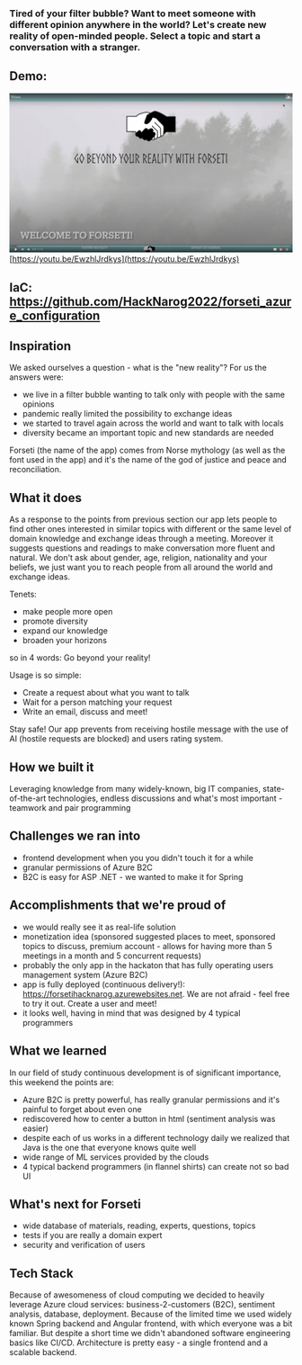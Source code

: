 ### Tired of your filter bubble? Want to meet someone with different opinion anywhere in the world? Let's create new reality of open-minded people. Select a topic and start a conversation with a stranger.

## Demo: 

[![Watch the video](demo.png)](https://youtu.be/EwzhlJrdkys)
[https://youtu.be/EwzhlJrdkys](https://youtu.be/EwzhlJrdkys) 

## IaC: https://github.com/HackNarog2022/forseti_azure_configuration

## Inspiration
We asked ourselves a question - what is the "new reality"? For us the answers were:
- we live in a filter bubble wanting to talk only with people with the same opinions
- pandemic really limited the possibility to exchange ideas
- we started to travel again across the world and want to talk with locals
- diversity became an important topic and new standards are needed 

Forseti (the name of the app) comes from Norse mythology (as well as the font used in the app) and it's the name of the god of justice and peace and reconciliation.

## What it does
As a response to the points from previous section our app lets people to find other ones interested in 
similar topics with different or the same level of domain knowledge and exchange ideas through a meeting. Moreover it suggests questions and readings to make conversation more fluent and natural.  We don't ask about gender, age, religion, nationality and your beliefs, we just want you to reach people from all around the world and exchange ideas.  

Tenets:
- make people more open
- promote diversity
- expand our knowledge 
- broaden your horizons

so in 4 words: Go beyond your reality!

Usage is so simple:
- Create a request about what you want to talk
- Wait for a person matching your request
- Write an email, discuss and meet!

Stay safe! Our app prevents from receiving hostile message with the use of AI (hostile requests are blocked) and users rating system.

## How we built it
Leveraging knowledge from many widely-known, big IT companies, state-of-the-art technologies, endless discussions and what's most important - teamwork and pair programming

## Challenges we ran into
- frontend development when you you didn't touch it for a while
- granular permissions of Azure B2C
- B2C is easy for ASP .NET - we wanted to make it for Spring

## Accomplishments that we're proud of
- we would really see it as real-life solution
- monetization idea (sponsored suggested places to meet, sponsored topics to discuss, premium account - allows for having more than 5 meetings in a month and 5 concurrent requests)
- probably the only app in the hackaton that has fully operating users management system (Azure B2C)
- app is fully deployed (continuous delivery!): https://forsetihacknarog.azurewebsites.net. We are not afraid - feel free to try it out. Create a user and meet!
- it looks well, having in mind that was designed by 4 typical programmers

## What we learned
In our field of study continuous development is of significant importance, this weekend the points are: 
- Azure B2C is pretty powerful, has really granular permissions and it's painful to forget about even one
- rediscovered how to center a button in html (sentiment analysis was easier)
- despite each of us works in a different technology daily we realized that Java is the one that everyone knows quite well
- wide range of ML services provided by the clouds
- 4 typical backend programmers (in flannel shirts) can create not so bad UI  

## What's next for Forseti
- wide database of materials, reading, experts, questions, topics
- tests if you are really a domain expert
- security and verification of users

## Tech Stack
Because of awesomeness of cloud computing we decided to heavily leverage Azure cloud services: business-2-customers (B2C), sentiment analysis, database, deployment. Because of the limited time we used widely known Spring backend and Angular frontend, with which everyone was a bit familiar. But despite a short time we didn't abandoned software engineering basics like CI/CD. Architecture is pretty easy - a single frontend and a scalable backend.

